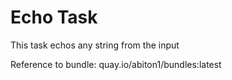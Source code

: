 # Echo Task

This task echos any string from the input

Reference to bundle: quay.io/abiton1/bundles:latest
